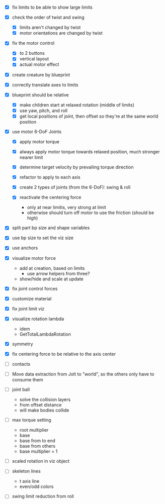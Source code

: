 - [x] fix limits to be able to show large limits
- [x] check the order of twist and swing

  - [x] limits aren't changed by twist
  - [x] motor orientations are changed by twist

- [x] fix the motor control

  - [x] to 2 buttons
  - [x] vertical layout
  - [x] actual motor effect

- [x] create creature by blueprint

- [x] correctly translate axes to limits

- [x] blueprint should be relative

  - [x] make children start at relaxed rotation (middle of limits)
  - [x] use yaw, pitch, and roll
  - [x] get local positions of joint, then offset so they're at the same world position

- [x] use motor 6-DoF Joints

  - [x] apply motor torque
  - [x] always apply motor torque towards relaxed position, much stronger nearer limit
  - [x] determine target velocity by prevailing torque direction

  - [x] refactor to apply to each axis

  - [x] create 2 types of joints (from the 6-DoF): swing & roll
  - [x] reactivate the centering force
    - only at near limitis, very strong at limit
    - otherwise should turn off motor to use the friction (should be high)

- [x] split part bp size and shape variables
- [x] use bp size to set the viz size

- [x] use anchors

- [x] visualize motor force

  - add at creation, based on limits
    - use arrow helpers from three?
  - show/hide and scale at update

- [x] fix joint control forces
- [x] customize material

- [x] fix joint limit viz

- [x] visualize rotation lambda

  - idem
  - GetTotalLambdaRotation

- [x] symmetry

- [x] fix centering force to be relative to the axis center
- [ ] contacts
- [ ] Move data extraction from Jolt to "world", so the others only have to consume them

- [ ] joint ball

  - solve the collision layers
  - from offset distance
  - will make bodies collide

- [ ] max torque setting

  - root multiplier
  - base
  - base from to end
  - base from others
  - base multiplier = 1

- [ ] scaled rotation in viz object

- [ ] skeleton lines

  - t axis line
  - even/odd colors

- [ ] swing limit reduction from roll
